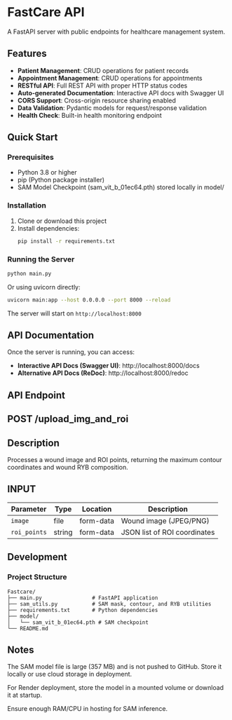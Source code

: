 # FastCare API

A FastAPI server with public endpoints for healthcare management system.

## Features

- **Patient Management**: CRUD operations for patient records
- **Appointment Management**: CRUD operations for appointments
- **RESTful API**: Full REST API with proper HTTP status codes
- **Auto-generated Documentation**: Interactive API docs with Swagger UI
- **CORS Support**: Cross-origin resource sharing enabled
- **Data Validation**: Pydantic models for request/response validation
- **Health Check**: Built-in health monitoring endpoint

## Quick Start

### Prerequisites

- Python 3.8 or higher
- pip (Python package installer)
- SAM Model Checkpoint (sam_vit_b_01ec64.pth) stored locally in model/

### Installation

1. Clone or download this project
2. Install dependencies:
   ```bash
   pip install -r requirements.txt
   ```

### Running the Server

```bash
python main.py
```

Or using uvicorn directly:
```bash
uvicorn main:app --host 0.0.0.0 --port 8000 --reload
```

The server will start on `http://localhost:8000`

## API Documentation

Once the server is running, you can access:

- **Interactive API Docs (Swagger UI)**: http://localhost:8000/docs
- **Alternative API Docs (ReDoc)**: http://localhost:8000/redoc

## API Endpoint 
## POST /upload_img_and_roi
## Description
Processes a wound image and ROI points, returning the maximum contour coordinates and wound RYB composition.

## INPUT
| Parameter    | Type   | Location  | Description                  |
| ------------ | ------ | --------- | ---------------------------- |
| `image`      | file   | form-data | Wound image (JPEG/PNG)       |
| `roi_points` | string | form-data | JSON list of ROI coordinates |

## Development

### Project Structure
```
Fastcare/
├── main.py                # FastAPI application
├── sam_utils.py           # SAM mask, contour, and RYB utilities
├── requirements.txt       # Python dependencies
├── model/
│   └── sam_vit_b_01ec64.pth # SAM checkpoint
└── README.md
```

## Notes

The SAM model file is large (357 MB) and is not pushed to GitHub. Store it locally or use cloud storage in deployment.

For Render deployment, store the model in a mounted volume or download it at startup.

Ensure enough RAM/CPU in hosting for SAM inference.
